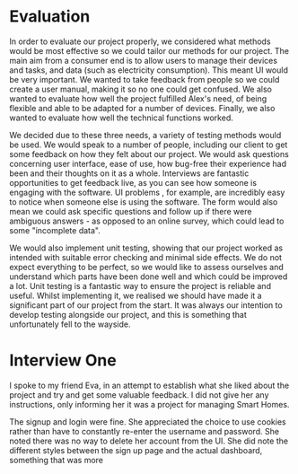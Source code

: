 # Evaluation
In order to evaluate our project properly, we considered what methods would be most effective so we could tailor our methods for our project. The main aim from a consumer end is to allow users to manage their devices and tasks, and data (such as electricity consumption). This meant UI would be very important. We wanted to take feedback from people so we could create a user manual, making it so no one could get confused. We also wanted to evaluate how well the project fulfilled Alex's need, of being flexible and able to be adapted for a number of devices. Finally, we also wanted to evaluate how well the technical functions worked.

We decided due to these three needs, a variety of testing methods would be used. We would speak to a number of people, including our client to get some feedback on how they felt about our project. We would ask questions concerning user interface, ease of use, how bug-free their experience had been and their thoughts on it as a whole. Interviews are fantastic opportunities to get feedback live, as you can see how someone is engaging with the software. UI problems , for example, are incredibly easy to notice when someone else is using the software. The form would also mean we could ask specific questions and follow up if there were ambiguous answers - as opposed to an online survey, which could lead to some "incomplete data".

We would also implement unit testing, showing that our project worked as intended with suitable error checking and minimal side effects. We do not expect everything to be perfect, so we would like to assess ourselves and understand which parts have been done well and which could be improved a lot. Unit testing is a fantastic way to ensure the project is reliable and useful. Whilst implementing it, we realised we should have made it a significant part of our project from the start. It was always our intention to develop testing alongside our project, and this is something that unfortunately fell to the wayside.

# Interview One

I spoke to my friend Eva, in an attempt to establish what she liked about the project and try and get some valuable feedback. I did not give her any instructions, only informing her it was a project for managing Smart Homes.

The signup and login were fine. She appreciated the choice to use cookies rather than have to constantly re-enter the username and password. She noted there was no way to delete her account from the UI. She did note the different styles between the sign up page and the actual dashboard, something that was more
